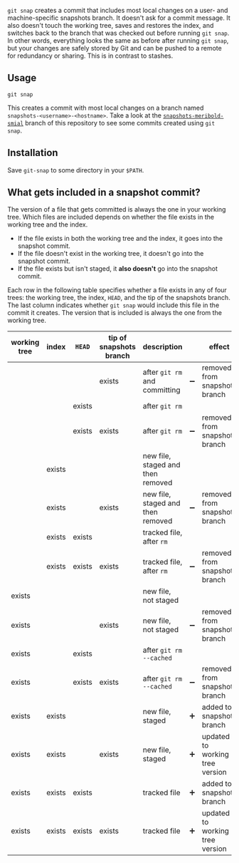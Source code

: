 `git snap` creates a commit that includes most local changes on a user- and
machine-specific snapshots branch.  It doesn't ask for a commit message.  It also doesn't
touch the working tree, saves and restores the index, and switches back to the branch that
was checked out before running `git snap`.  In other words, everything looks the same as
before after running `git snap`, but your changes are safely stored by Git and can be
pushed to a remote for redundancy or sharing.  This is in contrast to stashes.

## Usage

    git snap

This creates a commit with most local changes on a branch named
`snapshots-<username>-<hostname>`.  Take a look at the [`snapshots-meribold-smial`][1]
branch of this repository to see some commits created using `git snap`.

## Installation

Save `git-snap` to some directory in your `$PATH`.

## What gets included in a snapshot commit?

The version of a file that gets committed is always the one in your working tree.  Which
files are included depends on whether the file exists in the working tree and the index.

*   If the file exists in both the working tree and the index, it goes into the snapshot
    commit.
*   If the file doesn't exist in the working tree, it doesn't go into the snapshot commit.
*   If the file exists but isn't staged, it **also doesn't** go into the snapshot commit.

Each row in the following table specifies whether a file exists in any of four trees: the
working tree, the index, `HEAD`, and the tip of the snapshots branch.  The last column
indicates whether `git snap` would include this file in the commit it creates.  The
version that is included is always the one from the working tree.

| working tree | index  | `HEAD` | tip of snapshots branch | description                       |                    | effect                          |
|--------------|--------|--------|-------------------------|-----------------------------------|--------------------|---------------------------------|
|              |        |        | exists                  | after `git rm` and committing     | :heavy_minus_sign: | removed from snapshots branch   |
|              |        | exists |                         | after `git rm`                    |                    |                                 |
|              |        | exists | exists                  | after `git rm`                    | :heavy_minus_sign: | removed from snapshots branch   |
|              | exists |        |                         | new file, staged and then removed |                    |                                 |
|              | exists |        | exists                  | new file, staged and then removed | :heavy_minus_sign: | removed from snapshots branch   |
|              | exists | exists |                         | tracked file, after `rm`          |                    |                                 |
|              | exists | exists | exists                  | tracked file, after `rm`          | :heavy_minus_sign: | removed from snapshots branch   |
| exists       |        |        |                         | new file, not staged              |                    |                                 |
| exists       |        |        | exists                  | new file, not staged              | :heavy_minus_sign: | removed from snapshots branch   |
| exists       |        | exists |                         | after `git rm --cached`           |                    |                                 |
| exists       |        | exists | exists                  | after `git rm --cached`           | :heavy_minus_sign: | removed from snapshots branch   |
| exists       | exists |        |                         | new file, staged                  | :heavy_plus_sign:  | added to snapshots branch       |
| exists       | exists |        | exists                  | new file, staged                  | :heavy_plus_sign:  | updated to working tree version |
| exists       | exists | exists |                         | tracked file                      | :heavy_plus_sign:  | added to snapshots branch       |
| exists       | exists | exists | exists                  | tracked file                      | :heavy_plus_sign:  | updated to working tree version |

[1]: https://github.com/meribold/git-snap/commits/snapshots-meribold-smial
